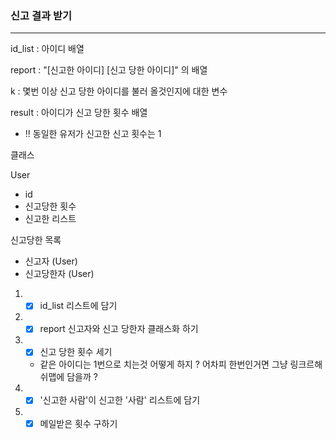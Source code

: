 ### 신고 결과 받기
***
id_list : 아이디 배열

report : "[신고한 아이디] [신고 당한 아이디]" 의 배열

k : 몇번 이상 신고 당한 아이디를 불러 올것인지에 대한 변수

result : 아이디가 신고 당한 횟수 배열

* ‼ 동일한 유저가 신고한 신고 횟수는 1

클래스 

User
- id 
- 신고당한 횟수  
- 신고한 리스트

신고당한 목록
- 신고자 (User)
- 신고당한자 (User)




1. * [x] id_list 리스트에 담기
2. * [x] report 신고자와 신고 당한자 클래스화 하기
3. * [x] 신고 당한 횟수 세기 
    * 같은 아이디는 1번으로 치는것 어떻게 하지 ? 어차피 한번인거면 그냥 링크르해쉬맵에 담을까 ?
4. * [x] '신고한 사람'이 신고한 '사람' 리스트에 담기
5. * [x] 메일받은 횟수 구하기
